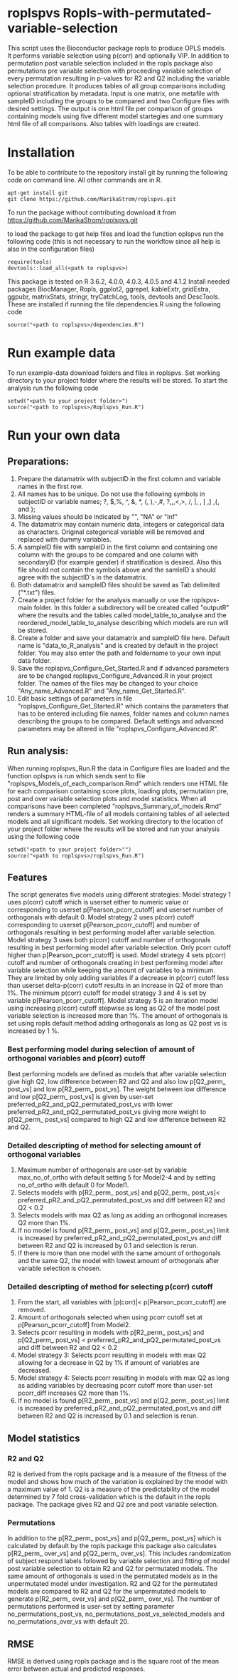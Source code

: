 # roplspvs Ropls-with-permutated-variable-selection
This script uses the Bioconductor package ropls  to produce OPLS models. It performs variable selection using p(corr) and optionally VIP. In addition to permutation post variable selection included in the ropls package also permutations pre variable selection with proceeding variable selection of every permutation resulting in p-values for R2 and Q2 including the variable selection procedure. It produces tables of all group comparisons including optional stratification by metadata.
Input is one matrix, one metafile with sampleID including the groups to be compared and two Configure files with desired settings.
The output is one html file per comparison of groups containing models using five different model startegies and one summary html file of all comparisons. Also tables with loadings are created.

# Installation
To be able to contribute to the repository install git by running the following code on command line. All other commands are in R.
 ```
 apt-get install git
 git clone https://github.com/MarikaStrom/roplspvs.git
 
```
To run the package without contributing download it from https://github.com/MarikaStrom/roplspvs.git

to load the package to get help files and load the function oplspvs run the following code (this is not necessary to run the workflow since all help is also in the configuration files)

```
require(tools)
devtools::load_all(<path to roplspvs>)

```

This package is tested on R 3.6.2, 4.0.0, 4.0.3, 4.0.5 and 4.1.2
Install needed packages BiocManager, Ropls, ggplot2, ggrepel, kableExtr, gridEstra, ggpubr, matrixStats, stringr, tryCatchLog, tools, devtools and DescTools. These are installed if running the file dependencies.R using the following code
 
```
source("<path to roplspvs>/dependencies.R")

 ```

# Run example data
To run example-data download folders and files in roplspvs. Set working directory to your project folder where the results will be stored. To start the analysis run the following code

```
setwd("<path to your project folder>")
source("<path to roplspvs>/Roplspvs_Run.R")

```

# Run your own data
## Preparations:

1.	Prepare the datamatrix with subjectID in the first column and variable names in the first row. 
2.	All names has to be unique. Do not use the following symbols in subjectID or variable names; ?, $,%, ^, &, *, (, ),-,#, ?,,,<,>, /, |, \, [ ,] ,{, and };
3.	Missing values should be indicated by "", "NA" or "Inf"
4.	The datamatrix may contain numeric data, integers or categorical data as characters. Original categorical variable will be removed and replaced with dummy variables.
5. A sampleID file with sampleID in the first column and containing one column with the groups to be compared and one column with secondaryID (for example gender) if stratification is desired. Also this file should not contain the symbols above and the samleID´s should agree with the subjectID´s in the datamatrix.
6. Both datamatrix and sampleID files should be saved as Tab delimited ("*.txt") files. 
7. Create a project folder for the analysis manually or use the roplspvs-main folder. In this folder a subdirectory will be created called "outputR" where the results and the tables called model_table_to_analyse and the reordered_model_table_to_analyse describing which models are run will be stored. 
8. Create a folder and save your datamatrix and sampleID file here. Default name is "data_to_R_analysis" and is created by default in the project folder. You may also enter the path and foldername to your own input data folder.  
9. Save the roplspvs_Configure_Get_Started.R and if advanced parameters are to be changed roplspvs_Configure_Advanced.R in your project folder. The names of the files may be changed to your choice "Any_name_Advanced.R" and "Any_name_Get_Started.R".
10. Edit basic settings of parameters in file "roplspvs_Configure_Get_Started.R" which contains the parameters that has to be entered including file names, folder names and column names describing the groups to be compared. Default settings and advanced parameters may be altered in file "roplspvs_Configure_Advanced.R".

## Run analysis:
When running roplspvs_Run.R the data in Configure files are loaded and the function oplspvs is run which sends sent to file "roplspvs_Models_of_each_comparison.Rmd" which renders one HTML file for each comparison containing score plots, loading plots, permutation pre, post and over variable selection plots and model statistics. When all comparisons have been completed "roplspvs_Summary_of_models.Rmd" renders a summary HTML-file of all models containing tables of all selected models and all significant models.
Set working directory to the location of your project folder where the results will be stored and run your analysis using the following code

```
setwd("<path to your project folder>"")
source("<path to roplspvs>/roplspvs_Run.R")

```

## Features
The script generates five models using different strategies: 
Model strategy 1 uses p(corr) cutoff which is userset either to numeric value or corresponding to userset p[Pearson_pcorr_cutoff] and userset number of orthogonals with default 0. 
Model strategy 2 uses p(corr) cutoff corresponding to userset p[Pearson_pcorr_cutoff] and number of orthogonals resulting in best performing model after variable selection. 
Model strategy 3 uses both p(corr) cutoff and number of orthogonals resulting in best performing model after variable selection. Only pcorr cutoff higher than p[Pearson_pcorr_cutoff] is used.
Model strategy 4 sets p(corr) cutoff and number of orthogonals creating in best performing model after variable selection while keeping the amount of variables to a minimum. They are limited by only adding variables if a decrease in p(corr) cutoff less than userset delta-p(corr) cutoff results in an increase in Q2 of more than 1%. The minimum p(corr) cutoff for model strategy 3 and 4 is set by variable p[Pearson_pcorr_cutoff]. 
Model strategy 5 is an iteration model using increasing p(corr) cutoff stepwise as long as Q2 of the model post variable selection is increased more than 1%. The amount of orthogonals is set using ropls default method adding orthogonals as long as Q2 post vs is increased by 1 %.

### Best performing model during selection of amount of orthogonal variables and p(corr) cutoff
Best performing models are defined as models that after variable selection give high Q2, low difference between R2 and Q2 and also low p[Q2_perm_ post_vs] and low p[R2_perm_ post_vs]. The weight between low difference and low p[Q2_perm_ post_vs] is given by user-set preferred_pR2_and_pQ2_permutated_post_vs with lower preferred_pR2_and_pQ2_permutated_post_vs giving more weight to p[Q2_perm_ post_vs] compared to high Q2 and low difference between R2 and Q2.

### Detailed descripting of method for selecting amount of orthogonal variables 
1)	Maximum number of orthogonals are user-set by variable max_no_of_ortho with default setting 5 for Model2-4 and by setting no_of_ortho with default 0 for Model1.
2)	Selects models with p[R2_perm_ post_vs] and p[Q2_perm_ post_vs]< preferred_pR2_and_pQ2_permutated_post_vs and diff between R2 and Q2 < 0.2
3)	Selects models with max Q2 as long as adding an orthogonal increases Q2 more than 1%.
4)	If no model is found p[R2_perm_ post_vs] and p[Q2_perm_ post_vs] limit is increased by preferred_pR2_and_pQ2_permutated_post_vs and diff between R2 and Q2 is increased by 0.1 and selection is rerun.
5)	If there is more than one model with the same amount of orthogonals and the same Q2, the model with lowest amount of orthogonals after variable selection is chosen.

### Detailed descripting of method for selecting p(corr) cutoff
1)	From the start, all variables with |p(corr)|< p[Pearson_pcorr_cutoff] are removed.
2)	Amount of orthogonals selected when using pcorr cutoff set at p[Pearson_pcorr_cutoff] from Model2.
3)	Selects pcorr resulting in models with p[R2_perm_ post_vs] and p[Q2_perm_ post_vs] < preferred_pR2_and_pQ2_permutated_post_vs and diff between R2 and Q2 < 0.2
4)	Model strategy 3: Selects pcorr resulting in models with max Q2 allowing for a decrease in Q2 by 1% if amount of variables are decreased.
5)	Model strategy 4: Selects pcorr resulting in models with max Q2 as long as adding variables by decreasing pcorr cutoff more than user-set pcorr_diff increases Q2 more than 1%.
6)	If no model is found p[R2_perm_ post_vs] and p[Q2_perm_ post_vs] limit is increased by preferred_pR2_and_pQ2_permutated_post_vs and diff between R2 and Q2 is increased by 0.1 and selection is rerun. 

## Model statistics
### R2 and Q2
R2 is derived from the ropls package and is a measure of the fitness of the model and shows how much of the variation is explained by the model with a maximum value of 1. Q2 is a measure of the predictability of the model determined by 7 fold cross-validation which is the default in the ropls package. The package gives R2 and Q2 pre and post variable selection.

### Permutations
In addition to the p[R2_perm_ post_vs] and p[Q2_perm_ post_vs] which is calculated by default by the ropls package this package also calculates p[R2_perm_ over_vs] and p[Q2_perm_ over_vs]. This includes randomization of subject respond labels followed by variable selection and fitting of model post variable selection to obtain R2 and Q2 for permutated models. The same amount of orthogonals is used in the permutated models as in the unpermutated model under investigation. R2 and Q2 for the permutated models are compared to R2 and Q2 for the unpermutated models to generate p[R2_perm_ over_vs] and p[Q2_perm_ over_vs]. The number of permutations performed is user-set by setting parameter no_permutations_post_vs, no_permutations_post_vs_selected_models and no_permutations_over_vs with default 20.

## RMSE
RMSE is derived using ropls package and is the square root of the mean error between actual and predicted responses.

